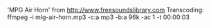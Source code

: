 
'MPG Air Horn' from http://www.freesoundslibrary.com
Transcoding: ffmpeg -i mlg-air-horn.mp3 -c:a mp3 -b:a 96k -ac 1 -t 00:00:03 